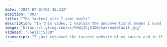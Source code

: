 ```yaml
---
date: "2024-07-01T07:45:23Z"
position: "003"
title: "The fastest site I ever built"
description: "In this video, I explain the unconventional means I used to build the fastest website of my career.\n\nCheck it out! https://timbenniks.dev\n\nIt's open source:\nhttps://github.com/timbenniks/timbenniksdev-2024\n\nFollow me here:\nWebsite: https://timbenniks.dev\nTwitter: https://twitter.com/timbenniks\nLinkedIn: https://linkedin.com/in/timbenniks\nGithub: https://github.com/timbenniks"
image: "https://i.ytimg.com/vi/F6WjICjSJO0/maxresdefault.jpg"
videoId: "F6WjICjSJO0"
transcript: "I just released the fastest website of my career and in this video I want to show you all the unconventional ways that I used to actually get there and so if you look at my scores here it's all 100% across the board it's on slow 4G throttling on a mobile device I tried to get it like super rich in media there's all the content I create is on there everything about me about my setup all the conference things I do like all my videos like there's lots of list and things and you can see how fast this thing actually loads and that was my point I always want to figure out these kind of things on personal projects so I can then advice and work on with other people if let's say they do a e-commerce site so why not try all the ways I could figure out in the current space of how to make this thing fast let's talk about the stack that I used and then we'll just go over all kind of the different things that I've done to make this work and so I have used used n 3 which I tend to use but what I decided to do is not follow the current trend of doing server components and ISR caching and things like that I actually decided based on a bunch of research and trying things out to just go back old school I'm completely statically rendering this website and putting it on the CDN Edge as just a bunch of HTML files that's it for me that worked well I could have done server renders and then ISR cach it after the first visit and and then just have the same result turns out there's a tiny little bit of overhead if you do this on for sale or netlify because the whole n runs in one serverless function there might be a called start time and if some people will be able to kind of feel that sometimes and I noticed if I just statically rendered it I didn't have that it was it was marketly faster just simplifying that stack and so that's the first kind of strange thing I did so there's a bunch of speed optimization things I've done and so the first one is just the it's basically the biggest of all make sure you're not render blockable and we've talked about this for years right and so now that we have HTTP 2.0 with multiplexing you would think I can just in parallel load a bunch of files and it's no problem as it turns out I had a few hiccups here and because if you use N Out of the Box even if you just generate something static it will actually um create JavaScript and payload files to hide create the HTML after the fact and when you click on a link it becomes a single page app and that feels super fast because it's already pre-loaded and you can click and it just go through and no page requests it's actually super fast but when you do that in combination with how I built this with next content and markdown files that I use for my content it actually pre-loaded like 25 or 26 JavaScript files and Json payload files and as it turns out that's kind of fine but when you then also have a CSS file that it preloads that's rander blocking and those files are fighting with the CSS file on which one goes first and I didn't find a way to say first load my CSS then do the rest so what I tried and decided on is you know what I'm just going to kill all the JavaScript in this whole build I'm just going to go old school and just render HTML and where I need JavaScript I will just vanilla JS it and so in next here you have this option to say no script is true um I made a switch here because in certain instances I did want the scripts but now I turn it off and so now we didn't have all these pre-loading files there were no Json payload files to be loaded it was so much simpler and I did notice a difference in how fast everything started to feel on page load on the page itself to go to subsequent Pages it was kind of slower again but I found the solution for that but we'll go there in a sec so when we go back to my R me here yeah so I figured that out and I also removed removed um all this render blocking CSS actually um I decided to put all the CSS has CSS I had in all the components into one file I put it all in ta in CSS or like my more custom stuff my linear background gradients things like that um backdrop filter all the stuff I just wanted to like apply to things I put it in one file and then in the next config I said inline styles true and so it wouldn't even load that file anymore so the combination of having no preload loaded anything and no CSS as render blocking it just changed the vibe and the feeling of how fast something loaded and so I decided to keep that um it did give me some issues here and there and let's talk about these now if you use n itself just out of the box it looks at all the N link tags and then preloads all the payloads for those pages where they link to so when you go to that page it's super fast well when you turn off the script you don't have that anymore so I had to find out how to pre-render with speculation rules for chromium browsers and I did that in app. viw and so here you can see I just add a script tag with speculation rules that preload all my pages so when I go to the homepage the browser sees that and starts pre-loading in the background these pages in Hidden tabs I think something like that of course you see I'm loading all my top level uh links that's why this is so fast I might have to check um later on in my rum scores like real user scores of how fast this website is not lab scores but real user scores if this maybe slows it down for people who have like devices that are not so fast so I might kill like press kit and uses and things like that that like most people will probably go to the about page and the live and kicking page and the homepage so I might dial that down a bit but for now this is how I kept it and also you can see this here I actually have an inner HTML script tag that um does basically toggling off a class CU if I don't have JavaScript how do I do this I need to have a class name added or removed so I just added like these four lines of JavaScript that's all I needed for that so I don't need to lose in that load fgs and all the other overhead just for toggling a class just go old school and do this and it just works fine of course if you have more JavaScript and more stuff to do don't do it this way but for this project this worked perfectly fine um let's see so I actually use um more web safe fonts than I thought I would in the beginning CU I used lato font which is from Google it's great but I noticed my LCP um actually slowing down a little bit and also my commutative layout shift was going up a little because with the font in place it would look like this on a mobile but when it would render first and the later font wasn't there yet it was on two lines and then it just switched to one line and the LCP of this paragraph actually became bigger than the image load because of this custom font and there was some stuff going on and so I'm still using the font on all the titles and I'm using Daniel Rose n fonts module that does a bunch of really interesting things to load fonts super fast but going to a native font like um I think what did I do I have trp you say I cannot say this words this font I have this as my root and the cool thing is about this n fonts module if I just put font family anywhere in any CSS it will just load this from Google it just works super optimized so the combination of a a web safe font and a fancy font made this thing the fastest um let's see did I have something else yes of course we have images so all images are loaded through Cloud andary they are by far the fastest image delivery service I've ever seen they're really good at calculating the quality of the image that still looks makes it look good and what file format for that quality and it uses AI for that it's really really really good um I've said really good a while a few times now because that's what I think of cloud in are I use it for everything and so most images are lazy loaded except the ones above theault those are actually loaded as eager and they have a fetch priority of high which means in the chain of all the things that have to be loaded by the browser for this site these hero images are the first right and that's why this is so fast and so stable and the main thing is that I actually forgot in the beginning add a width and a height to the image cuz then the browser even if it's not loaded yet takes the space so your layout shift doesn't happen it's always stable like that's why this is so stable because it takes the space and of course it's already preloaded so that's how fast this gets right and so that's it about all the things I did and it's slightly unconventional in some ways like remove all the goodness next gives you out of the box and just cherry pick what you need with some vanilla stuff if you actually open the box dive in talk to the creators of these tools and figure things out you can get to this result if you don't do that you're you're at 90% of this result and you're still probably better than most but isn't it super fun to dive in and really get into the nitty-gritty well that's what I did and that's why this thing works so well and so feel free to look this up on GitHub it's open you can just run it and try um you can also ask me questions about it because it's quite strange and there's definitely um a few things that can be better but that's why this is an iterative process so feel free to ask me or tell me dude why this why that anyways um happy coding and I'll see you soon cheers"
---
```


